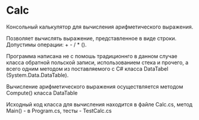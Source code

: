 Calc
====

Консольный калькулятор для вычисления арифметического выражения.

Позволяет вычислять выражение, представленное в виде строки. Допустимы операции: + - / * ().

Программа написана не с помошь традиционнго в данном случае класса обратной польской записи, использованием стека
и прочего, а всего одним методом из поставляемого с C# класса DataTabel (System.Data.DataTable).

Вычисление арифметического выражения осуществляется методом Compute() класса DataTable

Исходный код класса для вычисления находится в файле Calc.cs, метод Main() - в Program.cs, тесты - TestCalc.cs
